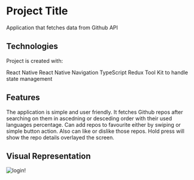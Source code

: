 # Project Title

Application that fetches data from Github API

## Technologies

Project is created with:

React Native
React Native Navigation
TypeScript
Redux Tool Kit to handle state management

## Features

The application is simple and user friendly. It fetches Github repos after searching on them in ascedning or desceding order with their used languages percentage. Can add repos to favourite either by swiping or simple button action. Also can like or dislike those repos. Hold press will show the repo details overlayed the screen.

## Visual Representation

![login!](https://drive.google.com/file/d/1KWXqdb5PyXVI1anKn5EIRsBe7domS0__/view?usp=sharing)
